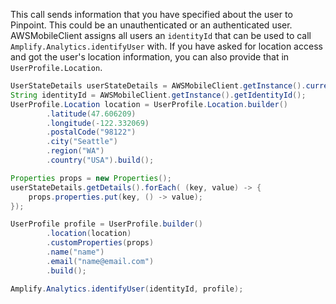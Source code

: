 This call sends information that you have specified about the user to Pinpoint. This could be an unauthenticated or an authenticated user. AWSMobileClient assigns all users an `identityId` that can be used to call `Amplify.Analytics.identifyUser` with. If you have asked for location access and got the user's location information, you can also provide that in `UserProfile.Location`.


```java
UserStateDetails userStateDetails = AWSMobileClient.getInstance().currentUserState();
String identityId = AWSMobileClient.getInstance().getIdentityId();
UserProfile.Location location = UserProfile.Location.builder()
        .latitude(47.606209)
        .longitude(-122.332069)
        .postalCode("98122")
        .city("Seattle")
        .region("WA")
        .country("USA").build();

Properties props = new Properties();
userStateDetails.getDetails().forEach( (key, value) -> {
    props.properties.put(key, () -> value);
});

UserProfile profile = UserProfile.builder()
        .location(location)
        .customProperties(props)
        .name("name")
        .email("name@email.com")
        .build();

Amplify.Analytics.identifyUser(identityId, profile);
```
